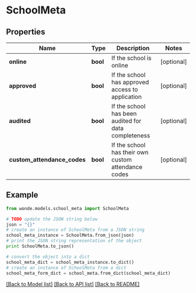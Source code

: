 # SchoolMeta


## Properties
Name | Type | Description | Notes
------------ | ------------- | ------------- | -------------
**online** | **bool** | If the school is online | [optional] 
**approved** | **bool** | If the school has approved access to application | [optional] 
**audited** | **bool** | If the school has been audited for data completeness | [optional] 
**custom_attendance_codes** | **bool** | If the school has their own custom attendance codes | [optional] 

## Example

```python
from wonde.models.school_meta import SchoolMeta

# TODO update the JSON string below
json = "{}"
# create an instance of SchoolMeta from a JSON string
school_meta_instance = SchoolMeta.from_json(json)
# print the JSON string representation of the object
print SchoolMeta.to_json()

# convert the object into a dict
school_meta_dict = school_meta_instance.to_dict()
# create an instance of SchoolMeta from a dict
school_meta_form_dict = school_meta.from_dict(school_meta_dict)
```
[[Back to Model list]](../README.md#documentation-for-models) [[Back to API list]](../README.md#documentation-for-api-endpoints) [[Back to README]](../README.md)


